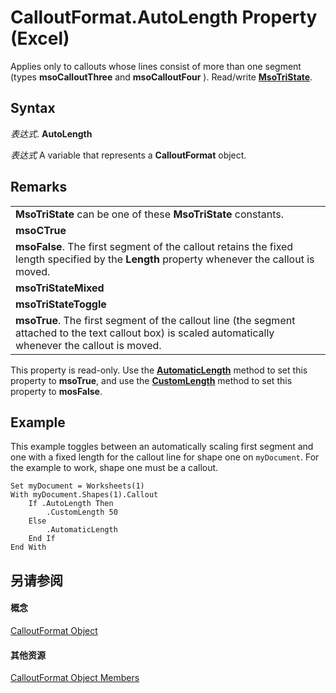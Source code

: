 
# CalloutFormat.AutoLength Property (Excel)

Applies only to callouts whose lines consist of more than one segment (types  **msoCalloutThree** and **msoCalloutFour** ). Read/write **[MsoTriState](http://msdn.microsoft.com/library/2036cfc9-be7d-e05c-bec7-af05e3c3c515%28Office.15%29.aspx)**.


## Syntax

 _表达式_. **AutoLength**

 _表达式_ A variable that represents a **CalloutFormat** object.


## Remarks


||
|:-----|
|**MsoTriState** can be one of these **MsoTriState** constants.|
|**msoCTrue**|
|**msoFalse**. The first segment of the callout retains the fixed length specified by the **Length** property whenever the callout is moved.|
|**msoTriStateMixed**|
|**msoTriStateToggle**|
|**msoTrue**. The first segment of the callout line (the segment attached to the text callout box) is scaled automatically whenever the callout is moved.|
This property is read-only. Use the  **[AutomaticLength](e82093e0-7b84-c2c8-8365-6fe05298d55b.md)** method to set this property to **msoTrue**, and use the **[CustomLength](8c5034f9-32ca-6e34-be59-51e0cd8c8374.md)** method to set this property to **mosFalse**.


## Example

This example toggles between an automatically scaling first segment and one with a fixed length for the callout line for shape one on  `myDocument`. For the example to work, shape one must be a callout.


```
Set myDocument = Worksheets(1) 
With myDocument.Shapes(1).Callout 
    If .AutoLength Then 
        .CustomLength 50 
    Else 
        .AutomaticLength 
    End If 
End With
```


## 另请参阅


#### 概念


[CalloutFormat Object](d9d7d279-04ef-dbee-23cd-ddd606ed917d.md)
#### 其他资源


[CalloutFormat Object Members](http://msdn.microsoft.com/library/29203369-3128-3336-6e78-d1853c4619a6%28Office.15%29.aspx)